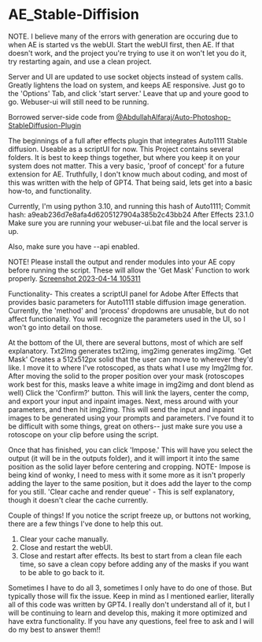 # AE_Stable-Diffision
NOTE. I believe many of the errors with generation are occuring due to when AE is started vs the webUI. Start the webUI first, then AE. If that doesn't work, and the project you're trying to use it on won't let you do it, try restarting again, and use a clean project.

Server and UI are updated to use socket objects instead of system calls. Greatly lightens the load on system, and keeps AE responsive. Just go to the 'Options' Tab, and click 'start server.' Leave that up and youre good to go. Webuser-ui will still need to be running. 

Borrowed server-side code from [@AbdullahAlfaraj/Auto-Photoshop-StableDiffusion-Plugin](https://github.com/AbdullahAlfaraj/Auto-Photoshop-StableDiffusion-Plugin)


The beginnings of a full after effects plugin that integrates Auto1111 Stable diffusion. Useable as a scriptUI for now.
This Project contains several folders. It is best to keep things together, but where you keep it on your system does not matter.
This a very basic, 'proof of concept' for a future extension for AE. Truthfully, I don't know much about coding, and most of this was written with the help of GPT4.
That being said, lets get into a basic how-to, and functionality.

Currently, I'm using python 3.10, and running this hash of Auto1111;
Commit hash: a9eab236d7e8afa4d6205127904a385b2c43bb24
After Effects 23.1.0
Make sure you are running your webuser-ui.bat file and the local server is up.

Also, make sure you have --api enabled.

NOTE! Please install the output and render modules into your AE copy before running the script. These will allow the 'Get Mask' Function to work properly.
[Screenshot 2023-04-14 105311](https://user-images.githubusercontent.com/130304830/232093618-e4893c09-06cf-485b-8cb1-d144101a38a4.png)

Functionality-
This creates a scriptUI panel for Adobe After Effects that provides basic parameters for Auto1111 stable diffusion image generation.
Currently, the 'method' and 'process' dropdowns are unusable, but do not affect functionality. 
You will recognize the parameters used in the UI, so I won't go into detail on those.


At the bottom of the UI, there are several buttons, most of which are self explanatory. 
Txt2Img generates txt2img, img2img generates img2img.
'Get Mask' Creates a 512x512px solid that the user can move to wherever they'd like. I move it to where I've rotoscoped, as thats what I use my Img2Img for. 
After moving the solid to the proper position over your mask (rotoscopes work best for this, masks leave a white image in img2img and dont blend as well)
Click the 'Confirm?' button. This will link the layers, center the comp, and export your input and inpaint images.
Next, mess around with your parameters, and then hit img2img. This will send the input and inpaint images to be generated using your prompts and parameters. 
I've found it to be difficult with some things, great on others-- just make sure you use a rotoscope on your clip before using the script. 

Once that has finished, you can click 'Impose.' This will have you select the output (it will be in the outputs folder), and it will import it into the same position as the solid layer before centering and cropping.
  NOTE- Impose is being kind of wonky, I need to mess with it some more as it isn't properly adding the layer to the same position, but it does add the layer to the comp for you still.
'Clear cache and render queue' - This is self explanatory, though it doesn't clear the cache currently. 


Couple of things!
If you notice the script freeze up, or buttons not working, there are a few things I've done to help this out.
1. Clear your cache manually.
2. Close and restart the webUI.
3. Close and restart after effects. Its best to start from a clean file each time, so save a clean copy before adding any of the masks if you want to be able to go back to it.

Sometimes I have to do all 3, sometimes I only have to do one of those. But typically those will fix the issue. 
Keep in mind as I mentioned earlier, literally all of this code was written by GPT4. I really don't understand all of it, but I will be continuing to learn and develop this, making it more optimized and have extra functionality.
If you have any questions, feel free to ask and I will do my best to answer them!!



